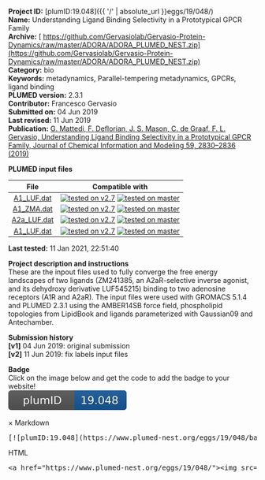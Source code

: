 **Project ID:** [plumID:19.048]({{ '/' | absolute_url }}eggs/19/048/)  
**Name:**  Understanding Ligand Binding Selectivity in a Prototypical GPCR Family  
**Archive:** [ https://github.com/Gervasiolab/Gervasio-Protein-Dynamics/raw/master/ADORA/ADORA_PLUMED_NEST.zip](https://github.com/Gervasiolab/Gervasio-Protein-Dynamics/raw/master/ADORA/ADORA_PLUMED_NEST.zip)  
**Category:**  bio  
**Keywords:**  metadynamics, Parallel-tempering metadynamics, GPCRs, ligand binding  
**PLUMED version:**  2.3.1  
**Contributor:**  Francesco Gervasio  
**Submitted on:** 04 Jun 2019  
**Last revised:** 11 Jun 2019  
**Publication:** [G. Mattedi, F. Deflorian, J. S. Mason, C. de Graaf, F. L. Gervasio, Understanding Ligand Binding Selectivity in a Prototypical GPCR Family, Journal of Chemical Information and Modeling 59, 2830–2836 (2019)](http://dx.doi.org/10.1021/acs.jcim.9b00298)  
  
**PLUMED input files**  
  
| File     | Compatible with |  
|:--------:|:--------:|  
| [A1_LUF.dat](./data/A1_LUF.dat.md) |  [![tested on v2.7](https://img.shields.io/badge/v2.7-passing-green.svg)](data/A1_LUF.dat.plumed.stderr) [![tested on master](https://img.shields.io/badge/master-passing-green.svg)](data/A1_LUF.dat.plumed_master.stderr) |  
| [A1_ZMA.dat](./data/A1_ZMA.dat.md) |  [![tested on v2.7](https://img.shields.io/badge/v2.7-passing-green.svg)](data/A1_ZMA.dat.plumed.stderr) [![tested on master](https://img.shields.io/badge/master-passing-green.svg)](data/A1_ZMA.dat.plumed_master.stderr) |  
| [A2a_LUF.dat](./data/A2a_LUF.dat.md) |  [![tested on v2.7](https://img.shields.io/badge/v2.7-passing-green.svg)](data/A2a_LUF.dat.plumed.stderr) [![tested on master](https://img.shields.io/badge/master-passing-green.svg)](data/A2a_LUF.dat.plumed_master.stderr) |  
| [A1_LUF.dat](./data/A1_LUF.dat.md) |  [![tested on v2.7](https://img.shields.io/badge/v2.7-passing-green.svg)](data/A1_LUF.dat.plumed.stderr) [![tested on master](https://img.shields.io/badge/master-passing-green.svg)](data/A1_LUF.dat.plumed_master.stderr) |  
  
**Last tested:**  11 Jan 2021, 22:51:40
  
**Project description and instructions**  
These are the inpout files used to fully converge the free energy landscapes of two ligands (ZM241385, an A2aR-selective inverse agonist, and its dehydroxy derivative LUF545215) binding to two adenosine receptors (A1R and A2aR). The input files were used with GROMACS 5.1.4 and PLUMED 2.3.1 using the AMBER14SB force field, phospholipid topologies from LipidBook and ligands parameterized with Gaussian09 and Antechamber.

  
**Submission history**  
**[v1]** 04 Jun 2019: original submission  
**[v2]** 11 Jun 2019: fix labels input files  
  
**Badge**  
Click on the image below and get the code to add the badge to your website!  
<img src="./badge.svg" alt="plumeDnest:19.048" id="myBtn" class="badge">
<div id="myModal" class="modal">
  <div class="modal-content">
    <span class="close">&times;</span>
    Markdown<pre>[![plumID:19.048](https://www.plumed-nest.org/eggs/19/048/badge.svg)](https://www.plumed-nest.org/eggs/19/048/)</pre>
    HTML<pre>&lt;a href="https://www.plumed-nest.org/eggs/19/048/"&gt;&lt;img src="https://www.plumed-nest.org/eggs/19/048/badge.svg" alt="plumID:19.048"&gt;&lt;/a&gt;</pre>
  </div>
</div>
